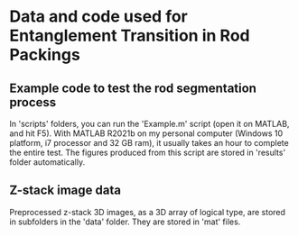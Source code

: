 # Data and code used for Entanglement Transition in Rod Packings

## Example code to test the rod segmentation process
In 'scripts' folders, you can run the 'Example.m' script (open it on MATLAB, and hit F5). With MATLAB R2021b on my personal computer (Windows 10 platform, i7 processor and 32 GB ram), it usually takes an hour to complete the entire test. The figures produced from this script are stored in 'results' folder automatically.

## Z-stack image data
Preprocessed z-stack 3D images, as a 3D array of logical type, are stored in subfolders in the 'data' folder. They are stored in 'mat' files.